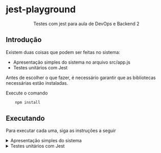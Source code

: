 # jest-playground

<div align="center">
Testes com jest para aula de DevOps e Backend 2
</div>

## Introdução

Existem duas coisas que podem ser feitas no sistema:
- Apresentação simples do sistema no arquivo src/app.js
- Testes unitários com Jest

Antes de escolher o que fazer, é necessário garantir que as bibliotecas necessárias estão instaladas.

Execute o comando

```bash
    npm install
```

## Executando
Para executar cada uma, siga as instruções a seguir

<details><summary>Apresentação simples do sistema</summary>
Na raíz do projeto, digite o seguinte comando:

```bash
    node src/app.js
```
</details>


<details><summary>Testes unitários com Jest</summary>
Na raíz do projeto, digite o seguinte comando:

```bash
    npm test
```
</details>